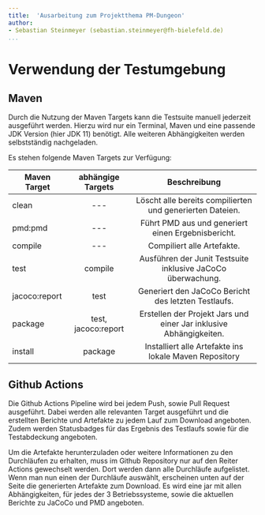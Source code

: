 ```yaml
---
title:  'Ausarbeitung zum Projektthema PM-Dungeon'
author:
- Sebastian Steinmeyer (sebastian.steinmeyer@fh-bielefeld.de)
...
```



# Verwendung der Testumgebung

## Maven

Durch die Nutzung der Maven Targets kann die Testsuite manuell jederzeit ausgeführt werden.
Hierzu wird nur ein Terminal, Maven und eine passende JDK Version (hier JDK 11) benötigt.
Alle weiteren Abhängigkeiten werden selbstständig nachgeladen.

Es stehen folgende Maven Targets zur Verfügung:

| Maven Target | abhängige Targets | Beschreibung |
|---|:---:|:---:|
| clean | --- | Löscht alle bereits compilierten und generierten Dateien. |
| pmd:pmd | --- | Führt PMD aus und generiert einen Ergebnisbericht. |
| compile | --- | Compiliert alle Artefakte. |
| test | compile | Ausführen der Junit Testsuite inklusive JaCoCo überwachung. |
| jacoco:report | test | Generiert den JaCoCo Bericht des letzten Testlaufs. |
| package | test, jacoco:report | Erstellen der Projekt Jars und einer Jar inklusive Abhängigkeiten. |
| install | package | Installiert alle Artefakte ins lokale Maven Repository |

## Github Actions

Die Github Actions Pipeline wird bei jedem Push, sowie Pull Request ausgeführt.
Dabei werden alle relevanten Target ausgeführt und die erstellten Berichte und Artefakte zu jedem Lauf zum Download angeboten.
Zudem werden Statusbadges für das Ergebnis des Testlaufs sowie für die Testabdeckung angeboten.

Um die Artefakte herunterzuladen oder weitere Informationen zu den Durchläufen zu erhalten, muss im Github Repository nur auf den Reiter Actions gewechselt werden.
Dort werden dann alle Durchläufe aufgelistet. Wenn man nun einen der Durchläufe auswählt, erscheinen unten auf der Seite die generierten Artefakte zum Download.
Es wird eine jar mit allen Abhängigkeiten, für jedes der 3 Betriebssysteme, sowie die aktuellen Berichte zu JaCoCo und PMD angeboten.
